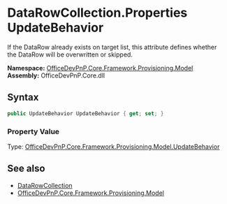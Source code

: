 # DataRowCollection.Properties UpdateBehavior
 If the DataRow already exists on target list, this attribute defines whether the DataRow will be overwritten or skipped.   

**Namespace:** [OfficeDevPnP.Core.Framework.Provisioning.Model](OfficeDevPnP.Core.Framework.Provisioning.Model.md)  
**Assembly:** OfficeDevPnP.Core.dll  
## Syntax
```C#
public UpdateBehavior UpdateBehavior { get; set; }
```

### Property Value
Type: [OfficeDevPnP.Core.Framework.Provisioning.Model.UpdateBehavior](OfficeDevPnP.Core.Framework.Provisioning.Model.UpdateBehavior.md)  

## See also
- [DataRowCollection](OfficeDevPnP.Core.Framework.Provisioning.Model.DataRowCollection.md) 
- [OfficeDevPnP.Core.Framework.Provisioning.Model](OfficeDevPnP.Core.Framework.Provisioning.Model.md) 
